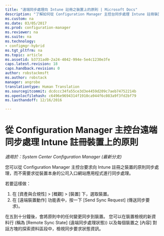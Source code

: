 ```yaml
---
title: "遠端同步處理向 Intune 註冊之裝置上的原則 | Microsoft Docs"
description: "了解如何從 Configuration Manager 主控台同步處理 Intune 註冊裝置上的原則"
ms.custom: na
ms.date: 03/05/2017
ms.prod: configuration-manager
ms.reviewer: na
ms.suite: na
ms.technology:
- configmgr-hybrid
ms.tgt_pltfrm: na
ms.topic: article
ms.assetid: b3731ad0-2a24-4042-994e-5e4c1230e3fe
caps.latest.revision: 18
caps.handback.revision: 0
author: robstackmsft
ms.author: robstack
manager: angrobe
translationtype: Human Translation
ms.sourcegitcommit: dcdccc34fa55ce3d3e4459d209c7aeb74752214b
ms.openlocfilehash: c6496e9694314f1910ca944f6c083a9f3fd2bf79
ms.lasthandoff: 12/16/2016

---
```

# <a name="remotely-synchronize-policy-on-intune-enrolled-devices-from-the-configuration-manager-console"></a>從 Configuration Manager 主控台遠端同步處理 Intune 註冊裝置上的原則

*適用於：System Center Configuration Manager (最新分支)*


您可以從 Configuration Manager 主控台要求向 Intune 註冊之裝置的原則同步處理，而不需要求從裝置本身的公司入口網站應用程式進行同步處理。 

若要這樣做：

1.    在 [資產與合規性] > [概觀] > [裝置] 下，選取裝置。
2.    在 [遠端裝置動作] 功能表中，按一下 [Send Sync Request] (傳送同步要求)。


在五到十分鐘後，會將原則中的任何變更同步到裝置。 您可以在裝置檢視的新資料行 (稱為 [Remote Sync State] (遠端同步處理狀態)) 以及每個裝置之 [內容] 對話方塊的探索資料區段中，檢視同步要求狀態資訊。

